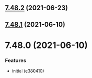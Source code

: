 ## [7.48.2](https://github.com/softwaregroup-bg/ut-babelfish/compare/v7.48.1...v7.48.2) (2021-06-23)



## [7.48.1](https://github.com/softwaregroup-bg/ut-babelfish/compare/v7.48.0...v7.48.1) (2021-06-10)



# 7.48.0 (2021-06-10)


### Features

* initial ([e380410](https://github.com/softwaregroup-bg/ut-babelfish/commit/e3804107beebeea2be6e36cf65cafb2b03154b7e))



